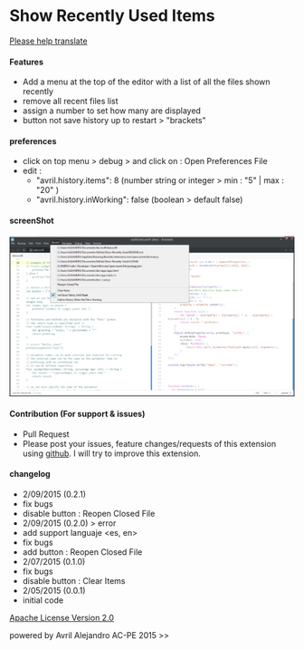 # Show Recently Used Items

[Please help translate](https://github.com/DH3ALEJANDRO/Show-Recently-Used/pulls?q=add%20new%20languaje)

#### Features
 * Add a menu at the top of the editor with a list of all the files shown recently
 * remove all recent files list
 * assign a number to set how many are displayed
 * button not save history up to restart > "brackets"

#### preferences
 * click on top menu > debug > and click on : Open Preferences File
 * edit :
   * "avril.history.items": 8  (number string or integer > min : "5" | max : "20" )
   * "avril.history.inWorking": false (boolean > default false)

#### screenShot

![ScreenShot](https://raw.githubusercontent.com/DH3ALEJANDRO/Show-Recently-Used/master/screenShot.png)

#### Contribution (For support & issues)
 * Pull Request
 * Please post your issues, feature changes/requests of this extension using [github](https://https://github.com/DH3ALEJANDRO/Show-Recently-Used/issues). I will try to improve this extension.

#### changelog
 * 2/09/2015 (0.2.1)
  * fix bugs <get languaje><save storage>
  * disable button : Reopen Closed File <empty history>
 * 2/09/2015 (0.2.0) > error
  * add support languaje <es, en>
  * fix bugs <has key><initial showed>
  * add button : Reopen Closed File
 * 2/07/2015 (0.1.0)
  * fix bugs <array><localStorage>
  * disable button : Clear Items <empty history>
 * 2/05/2015 (0.0.1)
  * initial code

[Apache License Version 2.0](https://github.com/DH3ALEJANDRO/Show-Recently-Used/blob/master/LICENSE)

powered by Avril Alejandro AC-PE 2015 >>
